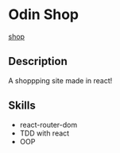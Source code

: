 # Odin Shop

[shop]()

## Description

A shoppping site made in react!

## Skills
- react-router-dom
- TDD with react
- OOP